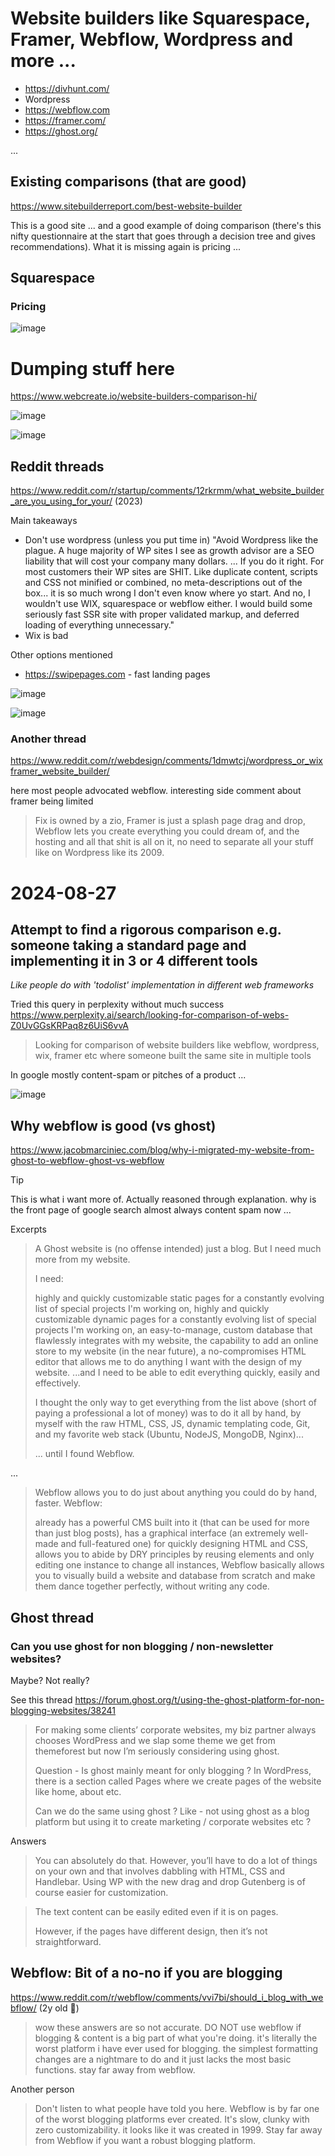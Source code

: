 # Website builders like Squarespace, Framer, Webflow, Wordpress and more ...

- https://divhunt.com/
- Wordpress
- https://webflow.com
- https://framer.com/
- https://ghost.org/

...

## Existing comparisons (that are good)

https://www.sitebuilderreport.com/best-website-builder

This is a good site ... and a good example of doing comparison (there's this nifty questionnaire at the start that goes through a decision tree and gives recommendations). What it is missing again is pricing ...

## Squarespace

### Pricing

![image](https://github.com/user-attachments/assets/898f90a3-eff0-4282-b599-2f7dc50e7481)


# Dumping stuff here

https://www.webcreate.io/website-builders-comparison-hi/

![image](https://github.com/user-attachments/assets/d4b9e0dd-2158-43f0-931f-421716fd3dce)

![image](https://github.com/user-attachments/assets/77cea86f-b8c3-4916-8e2b-bdeb1a331b2f)


## Reddit threads

https://www.reddit.com/r/startup/comments/12rkrmm/what_website_builder_are_you_using_for_your/ (2023)

Main takeaways

- Don't use wordpress (unless you put time in) "Avoid Wordpress like the plague. A huge majority of WP sites I see as growth advisor are a SEO liability that will cost your company many dollars. ... If you do it right. For most customers their WP sites are SHIT. Like duplicate content, scripts and CSS not minified or combined, no meta-descriptions out of the box... it is so much wrong I don't even know where yo start. And no, I wouldn't use WIX, squarespace or webflow either. I would build some seriously fast SSR site with proper validated markup, and deferred loading of everything unnecessary."
- Wix is bad

Other options mentioned

- https://swipepages.com - fast landing pages

![image](https://github.com/user-attachments/assets/639967cd-2924-4580-a59f-ce7ce98464c4)

![image](https://github.com/user-attachments/assets/5aad079d-286a-4328-8beb-14f4c4dda4e6)

### Another thread

https://www.reddit.com/r/webdesign/comments/1dmwtcj/wordpress_or_wixframer_website_builder/

here most people advocated webflow. interesting side comment about framer being limited

> Fix is owned by a zio, Framer is just a splash page drag and drop, Webflow lets you create everything you could dream of, and the hosting and all that shit is all on it, no need to separate all your stuff like on Wordpress like its 2009.

# 2024-08-27

## Attempt to find a rigorous comparison e.g. someone taking a standard page and implementing it in 3 or 4 different tools

*Like people do with 'todolist' implementation in different web frameworks*

Tried this query in perplexity without much success https://www.perplexity.ai/search/looking-for-comparison-of-webs-Z0UvGGsKRPaq8z6UiS6vvA

> Looking for comparison of website builders like webflow, wordpress, wix, framer etc where someone built the same site in multiple tools

In google mostly content-spam or pitches of a product ... 

![image](https://github.com/user-attachments/assets/7e0a8035-5ca6-480e-8ca4-c17490b10d1c)

## Why webflow  is good (vs ghost)

https://www.jacobmarciniec.com/blog/why-i-migrated-my-website-from-ghost-to-webflow-ghost-vs-webflow

> [!tip]
> This is what i want more of. Actually reasoned through explanation. why is the front page of google search almost always content spam now ...

Excerpts

>  A Ghost website is (no offense intended) just a blog. But I need much more from my website.
> 
> I need:
> 
> highly and quickly customizable static pages for a constantly evolving list of special projects I'm working on,
> highly and quickly customizable dynamic pages for a constantly evolving list of special projects I'm working on,
> an easy-to-manage, custom database that flawlessly integrates with my website,
> the capability to add an online store to my website (in the near future),
> a no-compromises HTML editor that allows me to do anything I want with the design of my website.
> ...and I need to be able to edit everything quickly, easily and effectively.
> 
> I thought the only way to get everything from the list above (short of paying a professional a lot of money) was to do it all by hand, by myself with the raw HTML, CSS, JS, dynamic templating code, Git, and my favorite web stack (Ubuntu, NodeJS, MongoDB, Nginx)...
> 
> ... until I found Webflow.

...

> Webflow allows you to do just about anything you could do by hand, faster. Webflow:
> 
> already has a powerful CMS built into it (that can be used for more than just blog posts),
> has a graphical interface (an extremely well-made and full-featured one) for quickly designing HTML and CSS,
> allows you to abide by DRY principles by reusing elements and only editing one instance to change all instances,
> Webflow basically allows you to visually build a website and database from scratch and make them dance together perfectly, without writing any code.

## Ghost thread

### Can you use ghost for non blogging / non-newsletter websites?

Maybe? Not really?

See this thread https://forum.ghost.org/t/using-the-ghost-platform-for-non-blogging-websites/38241

> For making some clients’ corporate websites, my biz partner always chooses WordPress and we slap some theme we get from themeforest but now I’m seriously considering using ghost.
>
> Question - Is ghost mainly meant for only blogging ? In WordPress, there is a section called Pages where we create pages of the website like home, about etc.
>
> Can we do the same using ghost ? Like - not using ghost as a blog platform but using it to create marketing / corporate websites etc ?

Answers

> You can absolutely do that. However, you’ll have to do a lot of things on your own and that involves dabbling with HTML, CSS and Handlebar. Using WP with the new drag and drop Gutenberg is of course easier for customization.

> The text content can be easily edited even if it is on pages.
>
> However, if the pages have different design, then it’s not straightforward.

## Webflow: Bit of a no-no if you are blogging

https://www.reddit.com/r/webflow/comments/vvi7bi/should_i_blog_with_webflow/ (2y old 🚩)

> wow these answers are so not accurate. DO NOT use webflow if blogging & content is a big part of what you're doing. it's literally the worst platform i have ever used for blogging. the simplest formatting changes are a nightmare to do and it just lacks the most basic functions. stay far away from webflow.

Another person

>  Don't listen to what people have told you here. Webflow is by far one of the worst blogging platforms ever created. It's slow, clunky with zero customizability. it looks like it was created in 1999. Stay far away from Webflow if you want a robust blogging platform.
